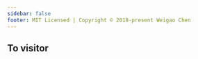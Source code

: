 ```yaml
---
sidebar: false
footer: MIT Licensed | Copyright © 2018-present Weigao Chen
---
```


## To visitor
<welcome/>
